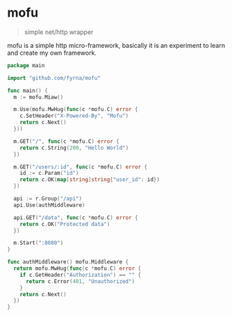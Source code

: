# mofu
> simple net/http wrapper

mofu is a simple http micro-framework, basically it is an experiment to learn and create my own framework.

```go
package main

import "github.com/fyrna/mofu"

func main() {
  m := mofu.Miaw()

  m.Use(mofu.MwHug(func(c *mofu.C) error {
    c.SetHeader("X-Powered-By", "Mofu")
    return c.Next()
  }))

  m.GET("/", func(c *mofu.C) error {
    return c.String(200, "Hello World")
  })

  m.GET("/users/:id", func(c *mofu.C) error {
    id := c.Param("id")
    return c.OK(map[string]string{"user_id": id})
  })

  api := r.Group("/api")
  api.Use(authMiddleware)

  api.GET("/data", func(c *mofu.C) error {
    return c.OK("Protected data")
  })

  m.Start(":8080")
}

func authMiddleware() mofu.Middleware {
  return mofu.MwHug(func(c *mofu.C) error {
    if c.GetHeader("Authorization") == "" {
      return c.Error(401, "Unauthorized")
    }
    return c.Next()
  })
}
```
